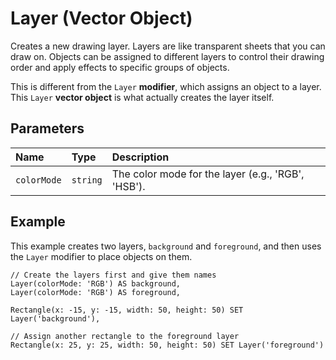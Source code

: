 # Layer (Vector Object)

Creates a new drawing layer. Layers are like transparent sheets that you can draw on. Objects can be assigned to different layers to control their drawing order and apply effects to specific groups of objects.

This is different from the `Layer` **modifier**, which assigns an object to a layer. This `Layer` **vector object** is what actually creates the layer itself.

## Parameters

| Name        | Type   | Description                                       |
| :---------- | :----- | :------------------------------------------------ |
| `colorMode` | `string` | The color mode for the layer (e.g., 'RGB', 'HSB'). |

## Example

This example creates two layers, `background` and `foreground`, and then uses the `Layer` modifier to place objects on them.

```pencode
// Create the layers first and give them names
Layer(colorMode: 'RGB') AS background,
Layer(colorMode: 'RGB') AS foreground,

Rectangle(x: -15, y: -15, width: 50, height: 50) SET Layer('background'),

// Assign another rectangle to the foreground layer
Rectangle(x: 25, y: 25, width: 50, height: 50) SET Layer('foreground')
```
